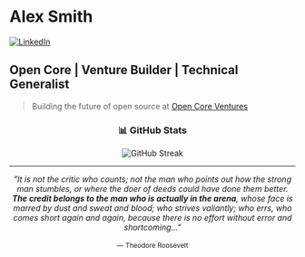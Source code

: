 # Alex Smith

[![LinkedIn](https://img.shields.io/badge/LinkedIn-Alex%20Smith-0A66C2?style=flat-square&logo=linkedin)](https://www.linkedin.com/in/alex-james-smith/)

## Open Core | Venture Builder | Technical Generalist

> Building the future of open source at [Open Core Ventures](https://opencoreventures.com)

<div align="center">
  
  ### 📊 GitHub Stats
  
  ![GitHub Streak](https://github-readme-streak-stats.herokuapp.com/?user=Ajsmith1435&theme=dark&hide_border=true)
  
</div>

---
<div align="center">
  
  *"It is not the critic who counts; not the man who points out how the strong man stumbles, or where the doer of deeds could have done them better. **The credit belongs to the man who is actually in the arena**, whose face is marred by dust and sweat and blood; who strives valiantly; who errs, who comes short again and again, because there is no effort without error and shortcoming..."*  
  <br>
  <sub>— Theodore Roosevelt</sub>
  
</div> 